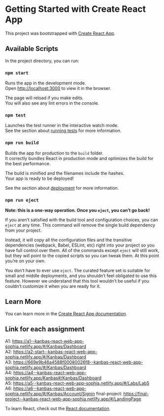 # Getting Started with Create React App

This project was bootstrapped with [Create React App](https://github.com/facebook/create-react-app).

## Available Scripts

In the project directory, you can run:

### `npm start`

Runs the app in the development mode.\
Open [http://localhost:3000](http://localhost:3000) to view it in the browser.

The page will reload if you make edits.\
You will also see any lint errors in the console.

### `npm test`

Launches the test runner in the interactive watch mode.\
See the section about [running tests](https://facebook.github.io/create-react-app/docs/running-tests) for more information.

### `npm run build`

Builds the app for production to the `build` folder.\
It correctly bundles React in production mode and optimizes the build for the best performance.

The build is minified and the filenames include the hashes.\
Your app is ready to be deployed!

See the section about [deployment](https://facebook.github.io/create-react-app/docs/deployment) for more information.

### `npm run eject`

**Note: this is a one-way operation. Once you `eject`, you can’t go back!**

If you aren’t satisfied with the build tool and configuration choices, you can `eject` at any time. This command will remove the single build dependency from your project.

Instead, it will copy all the configuration files and the transitive dependencies (webpack, Babel, ESLint, etc) right into your project so you have full control over them. All of the commands except `eject` will still work, but they will point to the copied scripts so you can tweak them. At this point you’re on your own.

You don’t have to ever use `eject`. The curated feature set is suitable for small and middle deployments, and you shouldn’t feel obligated to use this feature. However we understand that this tool wouldn’t be useful if you couldn’t customize it when you are ready for it.

## Learn More

You can learn more in the [Create React App documentation](https://facebook.github.io/create-react-app/docs/getting-started).

## Link for each assignment

A1: https://a1--kanbas-react-web-app-sophia.netlify.app/#/Kanbas/Dashboard  
A2: https://a2-start--kanbas-react-web-app-sophia.netlify.app/#/Kanbas/Dashboard  
A3: https://669e9b46a4588f00080026f8--kanbas-react-web-app-sophia.netlify.app/#/Kanbas/Dashboard  
A4: https://a4--kanbas-react-web-app-sophia.netlify.app/Kanbas#/Kanbas/Dashboard  
A5: https://a5--kanbas-react-web-app-sophia.netlify.app/#/Labs/Lab5  
A6: https://a6--kanbas-react-web-app-sophia.netlify.app/#/Kanbas/Account/Signin
final-project: https://final-project--kanbas-react-web-app-sophia.netlify.app/#/LandingPage


To learn React, check out the [React documentation](https://reactjs.org/).

